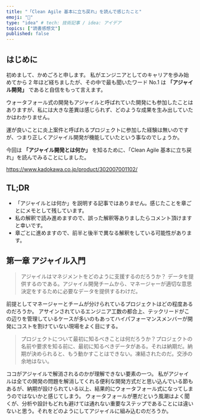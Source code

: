 ```yaml
---
title: "「Clean Agile 基本に立ち戻れ」を読んで感じたこと"
emoji: "💭"
type: "idea" # tech: 技術記事 / idea: アイデア
topics: ["読書感想文"]
published: false
---
```


## はじめに

初めまして、かめごろと申します。
私がエンジニアとしてのキャリアを歩み始めてから 2 年ほど経ちましたが、その中で最も聞いたワード No.1 は **「アジャイル開発」** であると自信をもって言えます。

ウォータフォール式の開発もアジャイルと呼ばれていた開発にも参加したことはありますが、私には大きな差異は感じられず、どのような成果を生み出していたかはわかりません。

運が良いことに炎上案件と呼ばれるプロジェクトに参加した経験は無いのですが、つまり正しくアジャイル開発が機能していたという事なのでしょうか。

今回は **「アジャイル開発とは何か」** を知るために、「Clean Agile 基本に立ち戻れ」を読んでみることにしました。

https://www.kadokawa.co.jp/product/302007001102/

## TL;DR

- 「アジャイルとは何か」を説明する記事ではありません。感じたことを章ごとにメモとして残しています。
- 私の解釈で読み進めますので、誤った解釈等ありましたらコメント頂けますと幸いです。
- 章ごとに進めますので、前半と後半で異なる解釈をしている可能性があります。

## 第一章 アジャイル入門

> アジャイルはマネジメントをどのように支援するのだろうか？ データを提供するのである。アジャイル開発チームから、マネージャーが適切な意思決定をするために必要なデータを提供するわけだ。

前提としてマネージャーとチームが分けられているプロジェクトはどの程度あるのだろうか。
アサインされているエンジニア工数の都合上、テックリードがこの辺りを管理しているケースが多いのもあってハイパフォーマンスメンバーが開発にコストを割けていない現場をよく目にする。

> プロジェクトについて最初に知るべきことは何だろうか？プロジェクトの名前や要求を知る前に、最初に知るべきデータがある。それは納期だ。納期が決められると、もう動かすことはできない。凍結されたのだ。交渉の余地はない。

ココがアジャイルで解消されるのかが理解できない要素の一つ。
私がアジャイルは全ての開発の問題を解消してくれる便利な開発方式だと思い込んでいる節もあるが、納期が設けられている以上、結果的にウォータフォール式になってしまうのではないかと感じてしまう。
ウォータフォールが悪だという風潮はよく聞くが、分析や設計もどれも避けては通れない重要なステップであることには違いないと思う。それをどのようにしてアジャイルに組み込むのだろうか。
